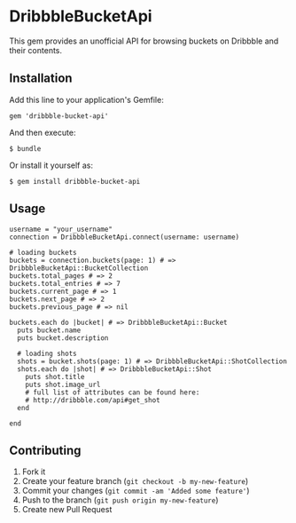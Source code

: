 # DribbbleBucketApi

This gem provides an unofficial API for browsing buckets on Dribbble and their contents.

## Installation

Add this line to your application's Gemfile:

    gem 'dribbble-bucket-api'

And then execute:

    $ bundle

Or install it yourself as:

    $ gem install dribbble-bucket-api

## Usage

    username = "your_username"
    connection = DribbbleBucketApi.connect(username: username)
    
    # loading buckets
    buckets = connection.buckets(page: 1) # => DribbbleBucketApi::BucketCollection
    buckets.total_pages # => 2
    buckets.total_entries # => 7
    buckets.current_page # => 1
    buckets.next_page # => 2
    buckets.previous_page # => nil
    
    buckets.each do |bucket| # => DribbbleBucketApi::Bucket
      puts bucket.name
      puts bucket.description
      
      # loading shots
      shots = bucket.shots(page: 1) # => DribbbleBucketApi::ShotCollection
      shots.each do |shot| # => DribbbleBucketApi::Shot
        puts shot.title
        puts shot.image_url
        # full list of attributes can be found here:
        # http://dribbble.com/api#get_shot
      end
      
    end
    

## Contributing

1. Fork it
2. Create your feature branch (`git checkout -b my-new-feature`)
3. Commit your changes (`git commit -am 'Added some feature'`)
4. Push to the branch (`git push origin my-new-feature`)
5. Create new Pull Request
